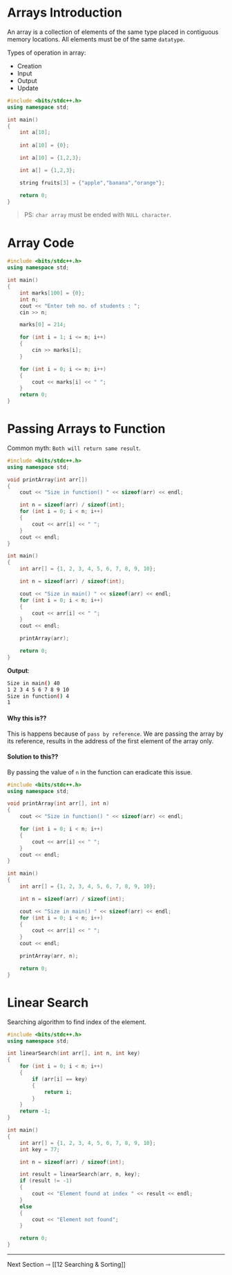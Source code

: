 # Arrays Introduction
An array is a collection of elements of the same type placed in contiguous memory locations. All elements must be of the same `datatype`.

Types of operation in array:
+ Creation
+ Input
+ Output
+ Update

```cpp
#include <bits/stdc++.h>
using namespace std;

int main()
{
	int a[10];
	
	int a[10] = {0};

	int a[10] = {1,2,3};

	int a[] = {1,2,3};

	string fruits[3] = {"apple","banana","orange"};

	return 0;
}
```

> PS:  `char array` must be ended with `NULL character`.

# Array Code

```cpp
#include <bits/stdc++.h>
using namespace std;

int main()
{
	int marks[100] = {0};
	int n;
	cout << "Enter teh no. of students : ";
	cin >> n;

	marks[0] = 214;

	for (int i = 1; i <= n; i++)
	{
		cin >> marks[i];
	}

	for (int i = 0; i <= n; i++)
	{
		cout << marks[i] << " ";
	}
	return 0;
}
```

# Passing Arrays to Function

Common myth: `Both will return same result`.

```cpp
#include <bits/stdc++.h>
using namespace std;

void printArray(int arr[])
{
	cout << "Size in function() " << sizeof(arr) << endl;

	int n = sizeof(arr) / sizeof(int);
	for (int i = 0; i < n; i++)
	{
		cout << arr[i] << " ";
	}
	cout << endl;
}

int main()
{
	int arr[] = {1, 2, 3, 4, 5, 6, 7, 8, 9, 10};

	int n = sizeof(arr) / sizeof(int);

	cout << "Size in main() " << sizeof(arr) << endl;
	for (int i = 0; i < n; i++)
	{
		cout << arr[i] << " ";
	}
	cout << endl;

	printArray(arr);

	return 0;
}
```

**Output**:
```bash
Size in main() 40
1 2 3 4 5 6 7 8 9 10
Size in function() 4
1
```

#### Why this is??
This is happens because of `pass by reference`. We are passing the array by its reference, results in the address of the first element of the array only.

#### Solution to this??

By passing the value of `n` in the function can eradicate this issue.

```cpp
#include <bits/stdc++.h>
using namespace std;

void printArray(int arr[], int n)
{
	cout << "Size in function() " << sizeof(arr) << endl;

	for (int i = 0; i < n; i++)
	{
		cout << arr[i] << " ";
	}
	cout << endl;
}

int main()
{
	int arr[] = {1, 2, 3, 4, 5, 6, 7, 8, 9, 10};

	int n = sizeof(arr) / sizeof(int);

	cout << "Size in main() " << sizeof(arr) << endl;
	for (int i = 0; i < n; i++)
	{
		cout << arr[i] << " ";
	}
	cout << endl;

	printArray(arr, n);

	return 0;
}
```

# Linear Search

Searching algorithm to find index of the element.
```cpp
#include <bits/stdc++.h>
using namespace std;

int linearSearch(int arr[], int n, int key)
{
	for (int i = 0; i < n; i++)
	{
		if (arr[i] == key)
		{
			return i;
		}
	}
	return -1;
}

int main()
{
	int arr[] = {1, 2, 3, 4, 5, 6, 7, 8, 9, 10};
	int key = 77;

	int n = sizeof(arr) / sizeof(int);

	int result = linearSearch(arr, n, key);
	if (result != -1)
	{
		cout << "Element found at index " << result << endl;
	}
	else
	{
		cout << "Element not found";
	}

	return 0;
}
```


---

Next Section ⇾
[[12 Searching & Sorting]]
